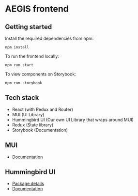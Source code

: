 # AEGIS frontend

## Getting started

Install the required dependencies from npm:

```console
npm install
```

To run the frontend locally:

```console
npm run start
```

To view components on Storybook:

```console
npm run storybook
```

## Tech stack

- React (with Redux and Router)
- MUI (UI Library)
- Hummingbird UI (Our own UI Library that wraps around MUI)
- Redux (State library)
- Storybook (Documentation)

## MUI

- [Documentation](https://mui.com/)

## Hummingbird UI

- [Package details](https://www.npmjs.com/package/hummingbird-ui)
- [Documentation](https://6278e17325a15a004a7ecb09-znxvqpghxt.chromatic.com/?path=/story/style-colours--page)
